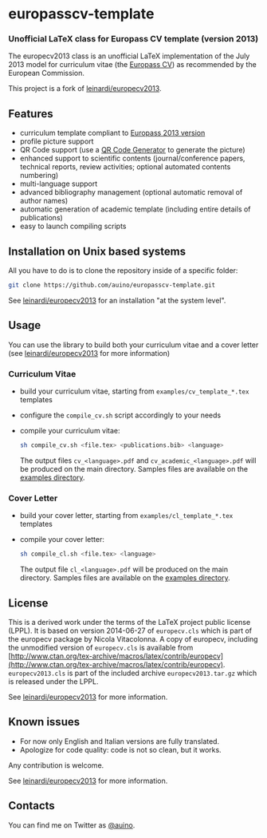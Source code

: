 # europasscv-template
### Unofficial LaTeX class for Europass CV template (version 2013)

The europecv2013 class is an unofficial LaTeX implementation of the July 2013 model for curriculum vitae (the [Europass CV](https://europass.cedefop.europa.eu/en/about)) as recommended by the European Commission.

This project is a fork of [leinardi/europecv2013](https://github.com/leinardi/europecv2013).

## Features

* curriculum template compliant to [Europass 2013 version](https://europass.cedefop.europa.eu/en/about)
* profile picture support
* QR Code support (use a [QR Code Generator](http://goqr.me/#t=vcard) to generate the picture)
* enhanced support to scientific contents (journal/conference papers, technical reports, review activities; optional automated contents numbering)
* multi-language support
* advanced bibliography management (optional automatic removal of author names)
* automatic generation of academic template (including entire details of publications)
* easy to launch compiling scripts

## Installation on Unix based systems

All you have to do is to clone the repository inside of a specific folder:

```sh
git clone https://github.com/auino/europasscv-template.git
```

See [leinardi/europecv2013](https://github.com/leinardi/europecv2013) for an installation "at the system level".

## Usage

You can use the library to build both your curriculum vitae and a cover letter (see [leinardi/europecv2013](https://github.com/leinardi/europecv2013) for more information)

### Curriculum Vitae

* build your curriculum vitae, starting from `examples/cv_template_*.tex` templates
* configure the `compile_cv.sh` script accordingly to your needs
* compile your curriculum vitae:

  ```sh
  sh compile_cv.sh <file.tex> <publications.bib> <language>
  ```

  The output files `cv_<language>.pdf` and `cv_academic_<language>.pdf` will be produced on the main directory.
  Samples files are available on the [examples directory](https://github.com/auino/europasscv-template/tree/master/examples).

### Cover Letter

* build your cover letter, starting from `examples/cl_template_*.tex` templates
* compile your cover letter:

  ```sh
  sh compile_cl.sh <file.tex> <language>
  ```

  The output file `cl_<language>.pdf` will be produced on the main directory.
  Samples files are available on the [examples directory](https://github.com/auino/europasscv-template/tree/master/examples).

## License

This is a derived work under the terms of the LaTeX project public license (LPPL).
It is based on version 2014-06-27 of `europecv.cls` which is part of the europecv package by Nicola Vitacolonna.
A copy of europecv, including the unmodified version of `europecv.cls` is available  from [http://www.ctan.org/tex-archive/macros/latex/contrib/europecv](http://www.ctan.org/tex-archive/macros/latex/contrib/europecv).
`europecv2013.cls` is part of the included archive `europecv2013.tar.gz` which is released under the LPPL.

See [leinardi/europecv2013](https://github.com/leinardi/europecv2013) for more information.

## Known issues

* For now only English and Italian versions are fully translated.
* Apologize for code quality: code is not so clean, but it works.

Any contribution is welcome.

See [leinardi/europecv2013](https://github.com/leinardi/europecv2013) for more information.

## Contacts

You can find me on Twitter as [@auino](https://twitter.com/auino).
